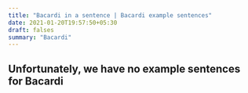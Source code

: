 ```yaml
---
title: "Bacardi in a sentence | Bacardi example sentences"
date: 2021-01-20T19:57:50+05:30
draft: falses
summary: "Bacardi"
---
```

## Unfortunately, we have no example sentences for Bacardi                 
